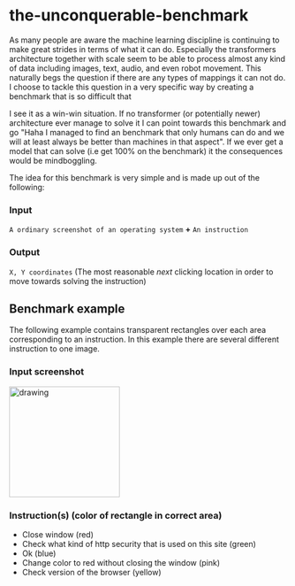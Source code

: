 # the-unconquerable-benchmark

As many people are aware the machine learning discipline is continuing to make great strides in terms of what it can do. Especially the transformers architecture together with scale seem to be able to process almost any kind of data including images, text, audio, and even robot movement. This naturally begs the question if there are any types of mappings it can not do. I choose to tackle this question in a very specific way by creating a benchmark that is so difficult that

I see it as a win-win situation. If no transformer (or potentially newer) architecture ever manage to solve it I can point towards this benchmark and go "Haha I managed to find an benchmark that only humans can do and we will at least always be better than machines in that aspect". If we ever get a model that can solve (i.e get 100% on the benchmark) it the consequences would be mindboggling.

The idea for this benchmark is very simple and is made up out of the following:

### Input
`A ordinary screenshot of an operating system` **+** `An instruction`

### Output
`X, Y coordinates` (The most reasonable *next* clicking location in order to move towards solving the instruction)

## Benchmark example

The following example contains transparent rectangles over each area corresponding to an instruction. In this example there are several different instruction to one image.

### Input screenshot
<img src="https://i.imgur.com/V6t9Ql9.png" alt="drawing" width="200"/>

### Instruction(s) (color of rectangle in correct area)
* Close window (red)
* Check what kind of http security that is used on this site (green)
* Ok (blue)
* Change color to red without closing the window (pink)
* Check version of the browser (yellow)
